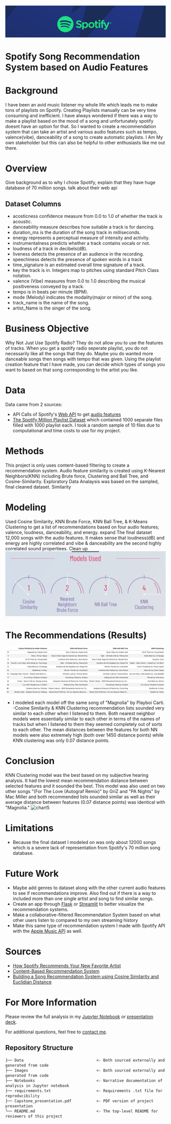 ![header](./Images/usespotify.png)
# Spotify Song Recommendation System based on Audio Features

# Background
I have been an avid music listener my whole life which leads me to make tons of playlists on Spotify.
Creating Playlists manually can be very time consuming and inefficient. I have always wondered if there was a way to make a playlist based on the mood of a song and unfortunately spotify doesnt have an option for that. So I wanted to create a recommendation system that can take an artist and various audio features such as tempo, valence(vibe), danceability of a song to create automatic playlists. I Am My own stakeholder but this can also be helpful to other enthusiasts like me out there.

# Overview
Give background as to why I chose Spotify, explain that they have huge database of 70 million songs. talk about their web api 

## Dataset Columns
- acosticness confidence measure from 0.0 to 1.0 of whether the track is acoustic.
- danceability measure describes how suitable a track is for dancing.
- duration_ms is the duration of the song track in milliseconds.
- energy represents a perceptual measure of intensity and activity.
- instrumentalness predicts whether a track contains vocals or not.
- loudness of a track in decibels(dB).
- liveness detects the presence of an audience in the recording.
- speechiness detects the presence of spoken words in a track
- time_signature is an estimated overall time signature of a track.
- key the track is in. Integers map to pitches using standard Pitch Class notation.
- valence (Vibe) measures from 0.0 to 1.0 describing the musical positiveness conveyed by a track.
- tempo is in beats per minute (BPM).
- mode (Melody) indicates the modality(major or minor) of the song.
- track_name is the name of the song.
- artist_Name is the singer of the song.

# Business Objective
Why Not Just Use Spotify Radio?
They do not allow you to use the features of tracks. When you get a spotify radio seperate playlist, you do not necessarily like all the songs that they do. Maybe you do wanted more danceable songs then songs with tempo that was given. Using the playlist creation feature that I have made, you can decide which types of songs you want to based on that song corresponding to the artist you like.


# Data
Data came from 2 sources:
 - API Calls of Spotify's [Web API](https://developer.spotify.com/documentation/web-api/) to get [audio features](https://developer.spotify.com/documentation/web-api/reference/#/operations/get-audio-features)
 - [The Spotify Million Playlist Dataset](https://www.aicrowd.com/challenges/spotify-million-playlist-dataset-challenge) which contained 1000 separate files
 filled with 1000 playlist each. I took a random sample of 10 files due to computational and time costs to use for my project.
 
 

# Methods
This project is only uses content-based filtering to create a recommendation system. Audio feature similarity is created using K-Nearest Neighbors(KNN) including Brute force, Clustering and Ball Tree, and Cosine-Similarity. Exploratory Data Analaysis was based on the sampled, final cleaned dataset.
Similarity


# Modeling
Used Cosine Similarity, KNN Brute Force, KNN Ball Tree, & K-Means Clustering to get a list of recommendations based on four audio features; valence, loudness,
danceability, and energy. expand The final dataset 12,000 songs with the audio features. It makes sense that loudness(dB) and energy are highly correlated and vibe & danceability are the second highly correlated sound propertiees. Clean up
![chart3](./Images/4models.png)

# The Recommendations (Results)
![chart2](./Images/modelsupdated.png)
- I modeled each model off the same song of "Magnolia" by Playboi Carti.
-Cosine Similarity & KNN Clustering recommendation lists sounded very similar to each other when I listened to them. Both nearest neighbor models were 
essentially similar to each other in terms of the names of tracks but when I listened to them they seemed completely out of sorts to each other. The mean distances between the features for both NN models were also extremely high (both over 1450 distance points) while KNN clustering was only 0.07 distance points.

# Conclusion
KNN Clustering model was the best based on my subjective hearing analysis. It had the lowest mean recommendation distance between selected features and it sounded the best. This model was also used on two other songs "(For The Love (Autograf Remix)" by GriZ and "PA Nights" by Mac Miller and both recommended lists sounded similar as well as their average distance between features (0.07 distance points) was identical with "Magnolia." 
![chart5](./Image/finalcluster.png)

# Limitations
 - Because the final dataset I modeled on was only about 12000 songs which is a severe lack of representation from Spotify's 70 million song database.
  
# Future Work
- Maybe add genres to dataset along with the other current audio features to see if recommendations improve. Also find out if there is a way to included
  more than one single artist and song to find similar songs.
- Create an app through [Flask](https://flask.palletsprojects.com/en/2.0.x/) or [Streamlit](https://streamlit.io/) to better visualize the recommendation
  systems.
- Make a collaborative-filtered Recommendation System based on what other users listen to compared to my own streaming history
- Make this same type of recommendation system I made with Spotify API with the [Apple Music API](https://developer.apple.com/documentation/applemusicapi/) as
  well.   
  
# Sources
- [How Spotify Recommends Your New Favorite Artist](https://towardsdatascience.com/how-spotify-recommends-your-new-favorite-artist-8c1850512af0)
- [Content-Based Recommendation System](https://medium.com/@bindhubalu/content-based-recommender-system-4db1b3de03e7)
- [Building a Song Recommendation System using Cosine Similarity and Euclidian Distance](https://medium.com/@mark.rethana/building-a-song-recommendation-system-using-cosine-similarity-and-euclidian-distance-748fdfc832fd)

# For More Information

Please review the full analysis in my [Jupyter Notebook](./jan13.ipynb) or [presentation deck](/Capstone_Presentation.pdf).

For additional questions, feel free to [contact me](https://www.linkedin.com/in/sumedh-bhardwaj-932767202/).

## Repository Structure
```
├── Data                                <- Both sourced externally and generated from code
├── Images                              <- Both sourced externally and generated from code
├── Notebooks                           <- Narrative documentation of analysis in Jupyter notebook
├── requirements.txt                    <- Requirements .txt file for reproducibility
├── Capstone_presentation.pdf           <- PDF version of project presentation
└── README.md                           <- The top-level README for reviewers of this project
